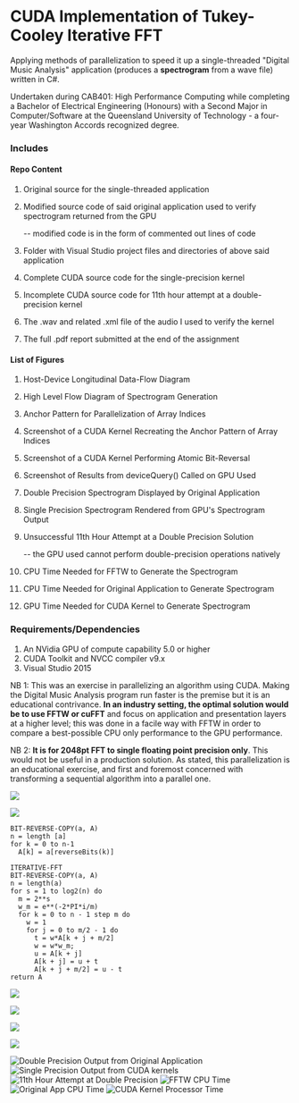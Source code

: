 # CUDA Implementation of Tukey-Cooley Iterative FFT

Applying methods of parallelization to speed it up a single-threaded "Digital Music Analysis" application (produces a **spectrogram** from a wave file) written in C#.

Undertaken during CAB401: High Performance Computing while completing a Bachelor of Electrical Engineering (Honours) with a Second Major in Computer/Software at the Queensland University of Technology - a four-year Washington Accords recognized degree.

### Includes

#### Repo Content

1. Original source for the single-threaded application
2. Modified source code of said original application used to verify spectrogram returned from the GPU

	-- modified code is in the form of commented out lines of code

3. Folder with Visual Studio project files and directories of above said application
4. Complete CUDA source code for the single-precision kernel
5. Incomplete CUDA source code for 11th hour attempt at a double-precision kernel
6. The .wav and related .xml file of the audio I used to verify the kernel
7. The full .pdf report submitted at the end of the assignment

#### List of Figures

1. Host-Device Longitudinal Data-Flow Diagram
2. High Level Flow Diagram of Spectrogram Generation
3. Anchor Pattern for Parallelization of Array Indices
4. Screenshot of a CUDA Kernel Recreating the Anchor Pattern of Array Indices
5. Screenshot of a CUDA Kernel Performing Atomic Bit-Reversal
6. Screenshot of Results from deviceQuery() Called on GPU Used
7. Double Precision Spectrogram Displayed by Original Application
8. Single Precision Spectrogram Rendered from GPU's Spectrogram Output
9. Unsuccessful 11th Hour Attempt at a Double Precision Solution

	-- the GPU used cannot perform double-precision operations natively

10. CPU Time Needed for FFTW to Generate the Spectrogram
11. CPU Time Needed for Original Application to Generate Spectrogram
12. GPU Time Needed for CUDA Kernel to Generate Spectrogram

### Requirements/Dependencies

1. An NVidia GPU of compute capability 5.0 or higher
2. CUDA Toolkit and NVCC compiler v9.x
3. Visual Studio 2015

NB 1: This was an exercise in parallelizing an algorithm using CUDA. Making the Digital Music Analysis program run faster is the premise but it is an educational contrivance. **In an industry setting, the optimal solution would be to use FFTW or cuFFT** and focus on application and presentation layers at a higher level; this was done in a facile way with FFTW in order to compare a best-possible CPU only performance to the GPU performance.

NB 2: **It is for 2048pt FFT to single floating point precision only**. This would not be useful in a production solution. As stated, this parallelization is an educational exercise, and first and foremost concerned with transforming a sequential algorithm into a parallel one.

![](https://i.imgur.com/o0mCPzX.png)

![](https://i.imgur.com/vNb6rQp.png)

```
BIT-REVERSE-COPY(a, A)
n = length [a]
for k = 0 to n-1
  A[k] = a[reverseBits(k)]

ITERATIVE-FFT
BIT-REVERSE-COPY(a, A)
n = length(a)
for s = 1 to log2(n) do
  m = 2**s
  w_m = e**(-2*PI*i/m)
  for k = 0 to n - 1 step m do
    w = 1
    for j = 0 to m/2 - 1 do
      t = w*A[k + j + m/2]
      w = w*w_m;
      u = A[k + j]
      A[k + j] = u + t
      A[k + j + m/2] = u - t
return A
```

![](https://i.imgur.com/rnh7Pbh.png)

![](https://i.imgur.com/shFrCYd.png)

![](https://i.imgur.com/LvEvK2l.png)

![](https://i.imgur.com/FzVa57u.png)

![Double Precision Output from Original Application](https://i.imgur.com/a8QetFP.png)
![Single Precision Output from CUDA kernels](https://i.imgur.com/2XTl4cV.png)
![11th Hour Attempt at Double Precision](https://i.imgur.com/wUMq2Ii.png)
![FFTW CPU Time](https://i.imgur.com/SXlydun.png)
![Original App CPU Time](https://i.imgur.com/Dfap5Cy.png)
![CUDA Kernel Processor Time](https://i.imgur.com/Ik2OLEQ.png)
